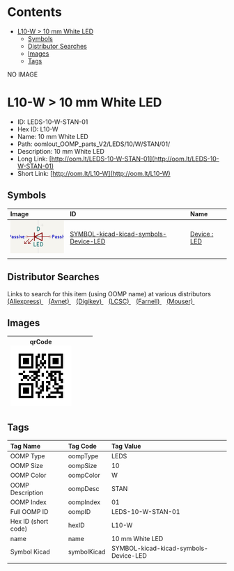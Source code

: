 



Contents
========

* [L10-W > 10 mm White LED](#l10-w--10-mm-white-led)
	* [Symbols](#symbols)
	* [Distributor Searches](#distributor-searches)
	* [Images](#images)
	* [Tags](#tags)
  
NO IMAGE  
# L10-W > 10 mm White LED

- ID: LEDS-10-W-STAN-01
- Hex ID: L10-W
- Name: 10 mm White LED
- Path: oomlout_OOMP_parts_V2/LEDS/10/W/STAN/01/
- Description: 10 mm White LED
- Long Link: [http://oom.lt/LEDS-10-W-STAN-01](http://oom.lt/LEDS-10-W-STAN-01)
- Short Link: [http://oom.lt/L10-W](http://oom.lt/L10-W)

## Symbols
  

|Image|ID|Name|
| :--- | :--- | :--- |
|[![](https://raw.githubusercontent.com/oomlout/oomlout_OOMP_eda_V2/main/SYMBOL/kicad/kicad-symbols/Device/LED/image_140.png)](https://github.com/oomlout/oomlout_OOMP_eda_V2/tree/main/SYMBOL/kicad/kicad-symbols/Device/LED/)|[SYMBOL-kicad-kicad-symbols-Device-LED](https://github.com/oomlout/oomlout_OOMP_eda_V2/tree/main/SYMBOL/kicad/kicad-symbols/Device/LED/)|[Device : LED](https://github.com/oomlout/oomlout_OOMP_eda_V2/tree/main/SYMBOL/kicad/kicad-symbols/Device/LED/)|
||||

## Distributor Searches
  
Links to search for this item (using OOMP name) at various distributors  
[(Aliexpress) ](https://www.aliexpress.com/wholesale?SearchText=10+mm+White+LED)&nbsp;&nbsp;&nbsp;[(Avnet) ](https://www.avnet.com/shop/us/search/10+mm+White+LED)&nbsp;&nbsp;&nbsp;[(Digikey) ](https://www.digikey.co.uk/en/products/result?s=10+mm+White+LED)&nbsp;&nbsp;&nbsp;[(LCSC) ](https://www.lcsc.com/search?q=10+mm+White+LED)&nbsp;&nbsp;&nbsp;[(Farnell) ](https://uk.farnell.com/search?st=10+mm+White+LED)&nbsp;&nbsp;&nbsp;[(Mouser) ](https://www.mouser.com/c/?q=10+mm+White+LED)&nbsp;&nbsp;&nbsp;
## Images
  

|qrCode<br>[![](https://raw.githubusercontent.com/oomlout/oomlout_OOMP_parts_V2/main/LEDS/10/W/STAN/01/qrCode_140.png)](https://github.com/oomlout/oomlout_OOMP_parts_V2/tree/main/LEDS/10/W/STAN/01/qrCode.png)||||
| :---: | :---: | :---: | :---: |

## Tags
  

|Tag Name|Tag Code|Tag Value|
| :--- | :--- | :--- |
|OOMP Type|oompType|LEDS|
|OOMP Size|oompSize|10|
|OOMP Color|oompColor|W|
|OOMP Description|oompDesc|STAN|
|OOMP Index|oompIndex|01|
|Full OOMP ID|oompID|LEDS-10-W-STAN-01|
|Hex ID (short code)|hexID|L10-W|
|name|name|10 mm White LED|
|Symbol Kicad|symbolKicad|SYMBOL-kicad-kicad-symbols-Device-LED|
||||

